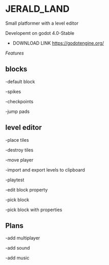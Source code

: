 # JERALD_LAND

Small platformer with a level editor

Developemt on godot 4.0-Stable
- DOWNLOAD LINK https://godotengine.org/

_Features_

## blocks

  -default block
  
  -spikes
  
  -checkpoints
  
  -jump pads

## level editor

  -place tiles
  
  -destroy tiles
  
  -move player
  
  -import and export levels to clipboard
  
  -playtest
  
  -edit block property
  
  -pick block
  
  -pick block with properties

## Plans

  -add multiplayer
  
  -add sound
  
  -add music
